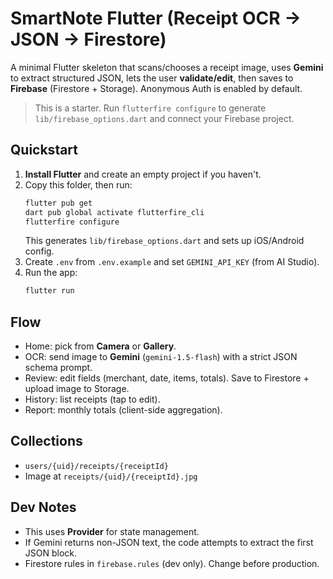 # SmartNote Flutter (Receipt OCR -> JSON -> Firestore)

A minimal Flutter skeleton that scans/chooses a receipt image, uses **Gemini** to extract
structured JSON, lets the user **validate/edit**, then saves to **Firebase** (Firestore + Storage).
Anonymous Auth is enabled by default.

> This is a starter. Run `flutterfire configure` to generate `lib/firebase_options.dart`
  and connect your Firebase project.

## Quickstart
1. **Install Flutter** and create an empty project if you haven't.
2. Copy this folder, then run:
   ```bash
   flutter pub get
   dart pub global activate flutterfire_cli
   flutterfire configure
   ```
   This generates `lib/firebase_options.dart` and sets up iOS/Android config.
3. Create `.env` from `.env.example` and set `GEMINI_API_KEY` (from AI Studio).
4. Run the app:
   ```bash
   flutter run
   ```

## Flow
- Home: pick from **Camera** or **Gallery**.
- OCR: send image to **Gemini** (`gemini-1.5-flash`) with a strict JSON schema prompt.
- Review: edit fields (merchant, date, items, totals). Save to Firestore + upload image to Storage.
- History: list receipts (tap to edit).
- Report: monthly totals (client-side aggregation).

## Collections
- `users/{uid}/receipts/{receiptId}`
- Image at `receipts/{uid}/{receiptId}.jpg`

## Dev Notes
- This uses **Provider** for state management.
- If Gemini returns non-JSON text, the code attempts to extract the first JSON block.
- Firestore rules in `firebase.rules` (dev only). Change before production.
